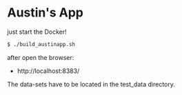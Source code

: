 # Austin's App

just start the Docker!

```sh
$ ./build_austinapp.sh
```
after open the browser:

 - http://localhost:8383/

The data-sets have to be located in the test_data directory.

